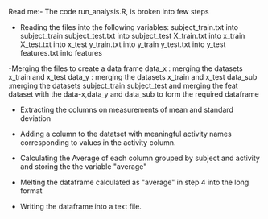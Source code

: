 Read me:-
The code run_analysis.R, is broken into few steps 

- Reading the files into the following variables:
subject_train.txt into subject_train
subject_test.txt into subject_test
X_train.txt into x_train
X_test.txt into x_test
y_train.txt into y_train
y_test.txt into y_test
features.txt into features


-Merging the files to create a data frame
data_x : merging the datasets x_train and x_test 
data_y : merging the datasets x_train and x_test
data_sub :merging the datasets subject_train subject_test
and merging the feat dataset with the data-x,data_y and data_sub to form the required dataframe
- Extracting the columns on  measurements of mean and standard deviation

- Adding a column to the datatset with meaningful activity names corresponding to values in the activity column.

- Calculating the Average of each column grouped by subject and activity and storing the the variable "average"

- Melting the dataframe calculated as "average" in step 4 into the long format 

- Writing the dataframe into a text file. 
